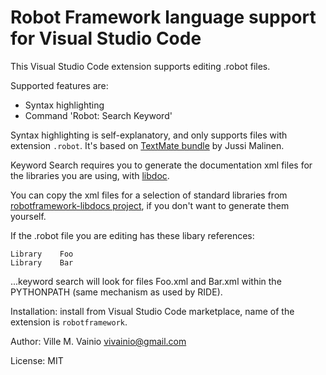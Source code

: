 # Robot Framework language support for Visual Studio Code

This Visual Studio Code extension supports editing .robot files.

Supported features are:

- Syntax highlighting
- Command 'Robot: Search Keyword'

Syntax highlighting is self-explanatory, and only supports files with extension `.robot`.
It's based on [TextMate bundle](https://bitbucket.org/jussimalinen/robot.tmbundle/wiki/Home) by Jussi Malinen.

Keyword Search requires you to generate the documentation xml files for the libraries you are using,
with [libdoc](http://robotframework.org/robotframework/latest/RobotFrameworkUserGuide.html#libdoc).

You can copy the xml files for a selection of standard libraries from [robotframework-libdocs project](https://github.com/vivainio/robotframework-libdocs), if you don't want to generate them yourself.

If the .robot file you are editing has these libary references:

```
Library    Foo
Library    Bar
```

...keyword search will look for files Foo.xml and Bar.xml within the PYTHONPATH (same mechanism as used by RIDE).

Installation: install from Visual Studio Code marketplace, name of the extension is `robotframework`.

Author: Ville M. Vainio <vivainio@gmail.com>

License: MIT
